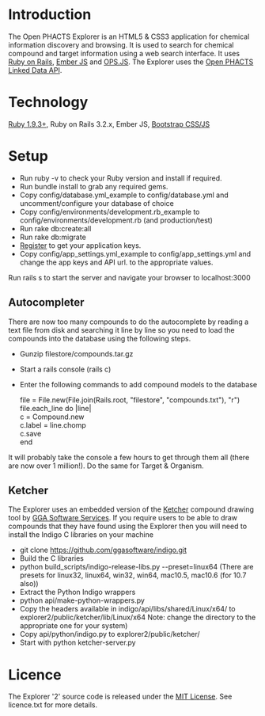Introduction
============

The Open PHACTS Explorer is an HTML5 & CSS3 application for chemical information discovery and browsing. It is used to search for chemical compound and target information using a web  search interface. It uses [Ruby on Rails](http://www.rubyonrails.org "Ruby on Rails Web Application framework"), [Ember JS](http://emberjs.com "Ember JS Javascript MVC framework") and [OPS.JS](http://github.com/openphacts/ops.js "OPS.JS Javascript library for accessing the Open PHACTS Linked Data API"). The Explorer uses the [Open PHACTS Linked Data API](http://dev.openphacts.org "Open PHACTS Linked Data API developer documentation and registration").

Technology
==========

[Ruby 1.9.3+](http://ruby-lang.org "Ruby dynamic, open source programming language"), Ruby on Rails 3.2.x, Ember JS, [Bootstrap CSS/JS](http://getbootstrap.com/2.3.2/, "Bootstrap CSS and Javascript widgets")

Setup
=====

* Run ruby -v to check your Ruby version and install if required.
* Run bundle install to grab any required gems.
* Copy config/database.yml_example to config/database.yml and uncomment/configure your database of choice
* Copy config/environments/development.rb_example to config/environments/development.rb (and production/test)
* Run rake db:create:all
* Run rake db:migrate
* [Register](http://dev.openphacts.org "Open PHACTS developer home") to get your application keys.
* Copy config/app_settings.yml_example to config/app_settings.yml and change the app keys and API url. to the appropriate values.

Run rails s to start the server and navigate your browser to localhost:3000

Autocompleter
-------------
There are now too many compounds to do the autocomplete by reading a text file from disk and searching it line by line so you need to load the compounds into the database using the following steps.  

* Gunzip filestore/compounds.tar.gz
* Start a rails console (rails c)
* Enter the following commands to add compound models to the database  

    file = File.new(File.join(Rails.root, "filestore", "compounds.txt"), "r")  
    file.each_line do |line|  
    c = Compound.new  
    c.label = line.chomp  
    c.save  
    end


It will probably take the console a few hours to get through them all (there are now over 1 million!). Do the same for Target & Organism.

Ketcher
-------
The Explorer uses an embedded version of the [Ketcher](http://ggasoftware.com/opensource/ketcher "Ketcher tool for drawing chemical compounds") compound drawing tool by [GGA Software Services](http://ggasoftware.com "GGA Software Services"). If you require users to be able to draw compounds that they have found using the Explorer then you will need to install the Indigo C libraries on your machine

* git clone https://github.com/ggasoftware/indigo.git
* Build the C libraries
* python build_scripts/indigo-release-libs.py --preset=linux64 (There are presets for linux32, linux64, win32, win64, mac10.5, mac10.6 (for 10.7 also))
* Extract the Python Indigo wrappers
* python api/make-python-wrappers.py
* Copy the headers available in indigo/api/libs/shared/Linux/x64/ to explorer2/public/ketcher/lib/Linux/x64
Note: change the directory to the appropriate one for your system)
* Copy api/python/indigo.py to explorer2/public/ketcher/
* Start with python ketcher-server.py

Licence
=======
The Explorer '2' source code is released under the [MIT License](http://opensource.org/licenses/MIT "MIT License for software"). See licence.txt for more details.
